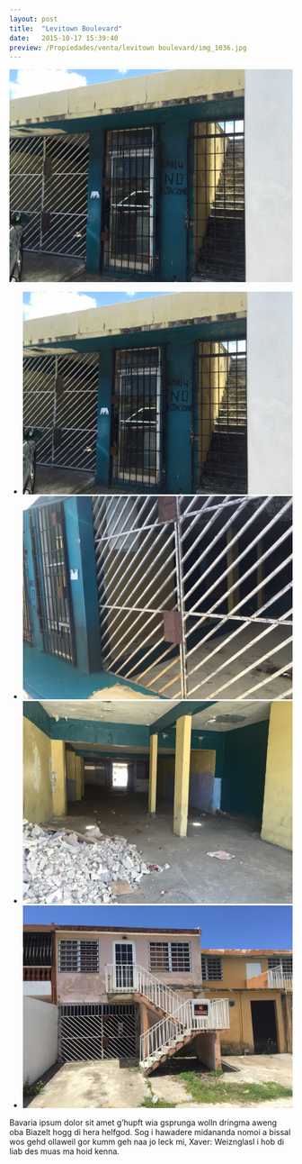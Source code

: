 ```yaml
---
layout: post
title:  "Levitown Boulevard"
date:   2015-10-17 15:39:40
preview: /Propiedades/venta/levitown boulevard/img_1036.jpg
---
```


<center>
	<div class="mainImg">
		<img src="/Propiedades/venta/levitown boulevard/img_1036.jpg" class="custom">
	</div>
	<!--aqui comienza las fotos pequeñas -->
	<ul class="thumbnails">
	  <li>
	    <a href="/Propiedades/venta/levitown boulevard/img_1036.jpg">
	      <img class="tumbnails" src="/Propiedades/venta/levitown boulevard/img_1036.jpg" alt="Thumbnail">
	    </a>
	  </li>
	  <li>
	    <a href="/Propiedades/venta/levitown boulevard/img_1037.jpg">
	      <img class="tumbnails" src="/Propiedades/venta/levitown boulevard/img_1037.jpg" alt="Thumbnail">
	    </a>
	  </li>
	  <li>
	    <a href="/Propiedades/venta/levitown boulevard/img_1038.jpg">
	      <img class="tumbnails" src="/Propiedades/venta/levitown boulevard/img_1038.jpg" alt="Thumbnail">
	    </a>
	  </li>
	  <li>
	    <a href="/Propiedades/venta/levitown boulevard/img_1040.jpg">
	      <img class="tumbnails" src="/Propiedades/venta/levitown boulevard/img_1040.jpg" alt="Thumbnail">
	    </a>
	  </li>
	</ul>
	<script src="https://ajax.googleapis.com/ajax/libs/jquery/1.9.1/jquery.min.js"></script>
	<script type="text/javascript" src="/js/jquery.simpleGal.js"></script>
	<script>
		$(document).ready(function () {
			$('.thumbnails').simpleGal({
				mainImage: '.custom'
			});
		});
	</script>
</center>

Bavaria ipsum dolor sit amet g’hupft wia gsprunga wolln dringma aweng oba Biazelt hogg di hera helfgod. Sog i hawadere midananda nomoi a bissal wos gehd ollaweil gor kumm geh naa jo leck mi, Xaver: Weiznglasl i hob di liab des muas ma hoid kenna.